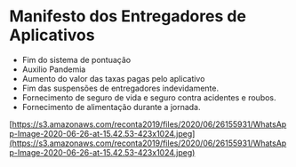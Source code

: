 <!-- Output copied to clipboard! -->

<!-----
NEW: Check the "Suppress top comment" option to remove this info from the output.

Conversion time: 0.301 seconds.


Using this Markdown file:

1. Paste this output into your source file.
2. See the notes and action items below regarding this conversion run.
3. Check the rendered output (headings, lists, code blocks, tables) for proper
   formatting and use a linkchecker before you publish this page.

Conversion notes:

* Docs to Markdown version 1.0β28
* Tue Jun 30 2020 19:31:13 GMT-0700 (PDT)
* Source doc: Untitled document
----->



# Manifesto dos Entregadores de Aplicativos



*   Fim do sistema de pontuação
*   Auxilio Pandemia
*   Aumento do valor das taxas pagas pelo aplicativo
*   Fim das suspensões de entregadores indevidamente.
*   Fornecimento de seguro de vida e seguro contra acidentes e roubos.
*   Fornecimento de alimentação durante a jornada.

[https://s3.amazonaws.com/reconta2019/files/2020/06/26155931/WhatsApp-Image-2020-06-26-at-15.42.53-423x1024.jpeg](https://s3.amazonaws.com/reconta2019/files/2020/06/26155931/WhatsApp-Image-2020-06-26-at-15.42.53-423x1024.jpeg) 
